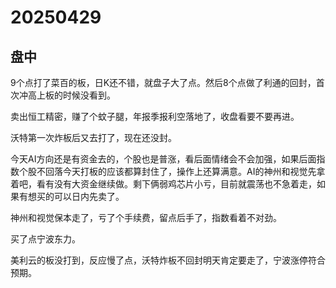 # 20250429

## 盘中

9个点打了菜百的板，日K还不错，就盘子大了点。然后8个点做了利通的回封，首次冲高上板的时候没看到。

卖出恒工精密，赚了个蚊子腿，年报季报利空落地了，收盘看要不要再进。

沃特第一次炸板后又去打了，现在还没封。

今天AI方向还是有资金去的，个股也是普涨，看后面情绪会不会加强，如果后面指数个股不回落今天打板的应该都算封住了，操作上还算满意。AI的神州和视觉先拿着吧，看有没有大资金继续做。剩下俩弱鸡芯片小亏，目前就震荡也不急着走，如果有想买的可以日内先卖了。

神州和视觉保本走了，亏了个手续费，留点后手了，指数看着不对劲。

买了点宁波东力。

美利云的板没打到，反应慢了点，沃特炸板不回封明天肯定要走了，宁波涨停符合预期。
